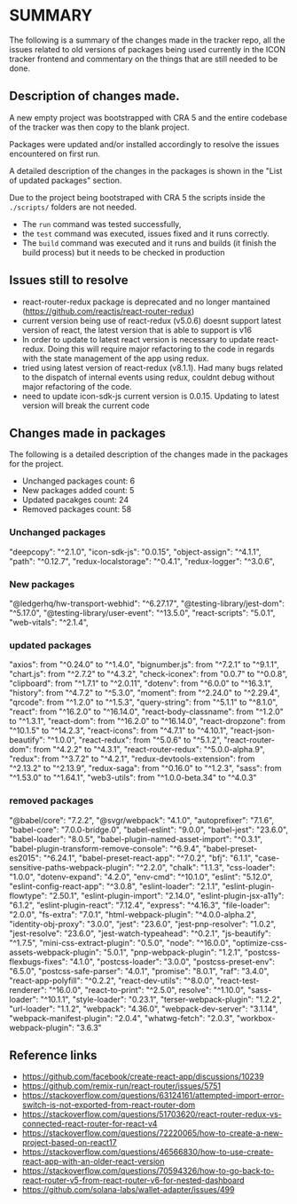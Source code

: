 # SUMMARY

The following is a summary of the changes made in the tracker repo,  all the issues related to old versions of packages being used currently in the ICON tracker frontend and commentary on the things that are still needed to be done.

## Description of changes made.

A new empty project was bootstrapped with CRA 5 and the entire codebase of the tracker was then copy to the blank project.

Packages were updated and/or installed accordingly to resolve the issues encountered on first run.

A detailed description of the changes in the packages is shown in the "List of updated packages" section.

Due to the project being bootstraped with CRA 5 the scripts inside the `./scripts/` folders are not needed.
* The `run` command was tested successfully,
* the `test` command was executed, issues fixed and it runs correctly.
* The `build` command was executed and it runs and builds (it finish the build process) but it needs to be checked in production

## Issues still to resolve

* react-router-redux package is deprecated and no longer mantained (https://github.com/reactjs/react-router-redux)
* current version being use of react-redux (v5.0.6) doesnt support latest version of react, the latest version that is able to support is v16
* In order to update to latest react version is necessary to update react-redux. Doing this will require major refactoring to the code in regards with the state management of the app using redux.
* tried using latest version of react-redux (v8.1.1). Had many bugs related to the dispatch of internal events using redux, couldnt debug without major refactoring of the code.
* need to update icon-sdk-js current version is 0.0.15. Updating to latest version will break the current code

## Changes made in packages

The following is a detailed description of the changes made in the packages for the project.

* Unchanged packages count: 6
* New packages added count: 5
* Updated pacakges count: 24
* Removed packages count: 58

### Unchanged packages

"deepcopy": "^2.1.0",
"icon-sdk-js": "0.0.15",
"object-assign": "^4.1.1",
"path": "^0.12.7",
"redux-localstorage": "^0.4.1",
"redux-logger": "^3.0.6",

### New packages

"@ledgerhq/hw-transport-webhid": "^6.27.17",
"@testing-library/jest-dom": "^5.17.0",
"@testing-library/user-event": "^13.5.0",
"react-scripts": "5.0.1",
"web-vitals": "^2.1.4",

### updated packages

"axios": from "^0.24.0" to  "^1.4.0",
"bignumber.js": from "^7.2.1" to  "^9.1.1",
"chart.js": from "^2.7.2" to "^4.3.2",
"check-iconex": from "0.0.7" to "^0.0.8",
"clipboard": from "^1.7.1" to "^2.0.11",
"dotenv": from "^6.0.0" to "^16.3.1",
"history": from "^4.7.2" to "^5.3.0",
"moment": from "^2.24.0" to "^2.29.4",
"qrcode": from "^1.2.0" to "^1.5.3",
"query-string": from "^5.1.1" to "^8.1.0",
"react": from "^16.2.0" to "^16.14.0",
"react-body-classname": from "^1.2.0" to "^1.3.1",
"react-dom": from "^16.2.0" to "^16.14.0",
"react-dropzone": from "^10.1.5" to "^14.2.3",
"react-icons": from "^4.7.1" to "^4.10.1",
"react-json-beautify": "^1.0.0",
"react-redux": from "^5.0.6" to "^5.1.2",
"react-router-dom": from "^4.2.2" to "^4.3.1",
"react-router-redux": "^5.0.0-alpha.9",
"redux": from "^3.7.2" to "^4.2.1",
"redux-devtools-extension": from "^2.13.2" to "^2.13.9",
"redux-saga": from "^0.16.0" to "^1.2.3",
"sass": from "^1.53.0" to "^1.64.1",
"web3-utils": from "^1.0.0-beta.34" to "^4.0.3"

### removed packages

"@babel/core": "7.2.2",
"@svgr/webpack": "4.1.0",
"autoprefixer": "7.1.6",
"babel-core": "7.0.0-bridge.0",
"babel-eslint": "9.0.0",
"babel-jest": "23.6.0",
"babel-loader": "8.0.5",
"babel-plugin-named-asset-import": "^0.3.1",
"babel-plugin-transform-remove-console": "^6.9.4",
"babel-preset-es2015": "^6.24.1",
"babel-preset-react-app": "^7.0.2",
"bfj": "6.1.1",
"case-sensitive-paths-webpack-plugin": "^2.2.0",
"chalk": "1.1.3",
"css-loader": "1.0.0",
"dotenv-expand": "4.2.0",
"env-cmd": "^10.1.0",
"eslint": "5.12.0",
"eslint-config-react-app": "^3.0.8",
"eslint-loader": "2.1.1",
"eslint-plugin-flowtype": "2.50.1",
"eslint-plugin-import": "2.14.0",
"eslint-plugin-jsx-a11y": "6.1.2",
"eslint-plugin-react": "7.12.4",
"express": "^4.16.3",
"file-loader": "2.0.0",
"fs-extra": "7.0.1",
"html-webpack-plugin": "^4.0.0-alpha.2",
"identity-obj-proxy": "3.0.0",
"jest": "23.6.0",
"jest-pnp-resolver": "1.0.2",
"jest-resolve": "23.6.0",
"jest-watch-typeahead": "^0.2.1",
"js-beautify": "^1.7.5",
"mini-css-extract-plugin": "0.5.0",
"node": "^16.0.0",
"optimize-css-assets-webpack-plugin": "5.0.1",
"pnp-webpack-plugin": "1.2.1",
"postcss-flexbugs-fixes": "4.1.0",
"postcss-loader": "3.0.0",
"postcss-preset-env": "6.5.0",
"postcss-safe-parser": "4.0.1",
"promise": "8.0.1",
"raf": "3.4.0",
"react-app-polyfill": "^0.2.2",
"react-dev-utils": "^8.0.0",
"react-test-renderer": "^16.0.0",
"react-to-print": "^2.5.0",
resolve": "^1.10.0",
"sass-loader": "^10.1.1",
"style-loader": "0.23.1",
"terser-webpack-plugin": "1.2.2",
"url-loader": "1.1.2",
"webpack": "4.36.0",
"webpack-dev-server": "3.1.14",
"webpack-manifest-plugin": "2.0.4",
"whatwg-fetch": "2.0.3",
"workbox-webpack-plugin": "3.6.3"

## Reference links
* https://github.com/facebook/create-react-app/discussions/10239
* https://github.com/remix-run/react-router/issues/5751
* https://stackoverflow.com/questions/63124161/attempted-import-error-switch-is-not-exported-from-react-router-dom
* https://stackoverflow.com/questions/51703620/react-router-redux-vs-connected-react-router-for-react-v4
* https://stackoverflow.com/questions/72220065/how-to-create-a-new-project-based-on-react17
* https://stackoverflow.com/questions/46566830/how-to-use-create-react-app-with-an-older-react-version
* https://stackoverflow.com/questions/70594326/how-to-go-back-to-react-router-v5-from-react-router-v6-for-nested-dashboard
* https://github.com/solana-labs/wallet-adapter/issues/499
